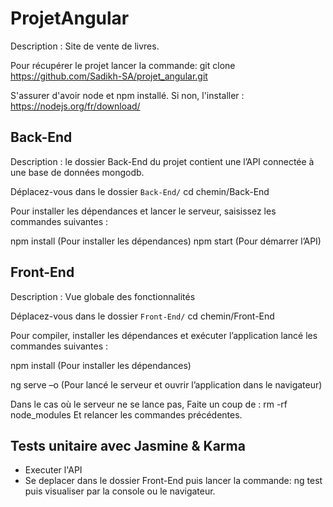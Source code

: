 # ProjetAngular
Description : Site de vente de livres.

Pour récupérer le projet lancer la commande:
git clone https://github.com/Sadikh-SA/projet_angular.git


S'assurer d'avoir node et npm installé. Si non, l'installer : https://nodejs.org/fr/download/ 

## Back-End
Description : le dossier Back-End du projet contient une l’API connectée à une base de données mongodb.

Déplacez-vous dans le dossier `Back-End/`
cd chemin/Back-End

Pour installer les dépendances et lancer le serveur, saisissez les commandes suivantes :

npm install (Pour installer les dépendances)
npm start (Pour démarrer l’API)

## Front-End
Description : Vue globale des fonctionnalités

Déplacez-vous dans le dossier `Front-End/`
cd chemin/Front-End

Pour compiler, installer les dépendances et exécuter l’application lancé les commandes suivantes :

npm install  (Pour installer les dépendances) 

ng serve –o (Pour lancé le serveur et ouvrir l’application dans le navigateur)

Dans le cas où le serveur ne se lance pas,
Faite un coup de : rm -rf node_modules
Et relancer les commandes précédentes.

## Tests unitaire avec Jasmine & Karma
- Executer l'API 
- Se deplacer dans le dossier Front-End puis lancer la commande: ng test puis visualiser par la console ou le navigateur.

